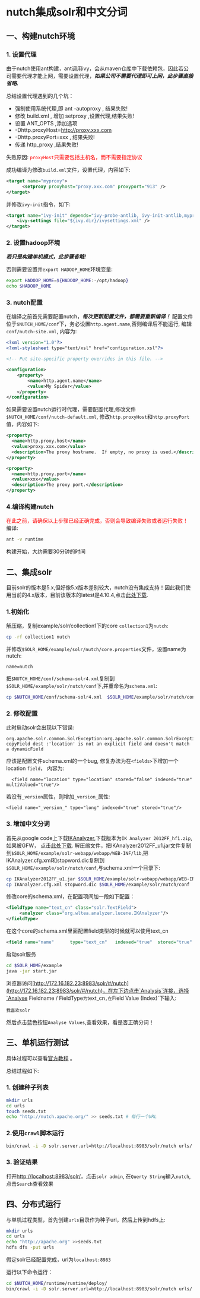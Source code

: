 # nutch集成solr和中文分词

## 一、构建nutch环境

### 1. 设置代理

由于nutch使用ant构建，ant调用ivy，会从maven仓库中下载依赖包，因此若公司需要代理才能上网，需要设置代理，***如果公司不需要代理即可上网，此步骤直接省略.***

总结设置代理遇到的几个坑：

* 强制使用系统代理,即 ant -autoproxy , 结果失败!
* 修改 build.xml , 增加 setproxy ,设置代理,结果失败!
* 设置 ANT_OPTS ,添加选项
* -Dhttp.proxyHost=http://proxy.xxx.com
* -Dhttp.proxyPort=xxx , 结果失败!
* 传递 http_proxy ,结果失败!

失败原因: <font color="red">`proxyHost`只需要包括主机名，而不需要指定协议</font>

成功编译为修改`build.xml`文件，设置代理，内容如下:

```xml
<target name="myproxy">
	  <setproxy proxyhost="proxy.xxx.com" proxyport="913" />
</target>
```

并修改`ivy-init`指令，如下:
```xml
<target name="ivy-init" depends="ivy-probe-antlib, ivy-init-antlib,myproxy" description="--> initialise Ivy settings">
    <ivy:settings file="${ivy.dir}/ivysettings.xml" />
</target>
```

### 2. 设置hadoop环境

***若只是构建单机模式，此步骤省略!***

否则需要设置并`export HADOOP_HOME`环境变量:

```bash
export HADOOP_HOME=${HADOOP_HOME:-/opt/hadoop}
echo $HADOOP_HOME
```
### 3. nutch配置
在编译之前首先需要配置nutch，***每次更新配置文件，都需要重新编译！***
配置文件位于`$NUTCH_HOME/conf`下，务必设置`http.agent.name`,否则编译后不能运行, 编辑`conf/nutch-site.xml`, 内容为:
```xml
<?xml version="1.0"?>
<?xml-stylesheet type="text/xsl" href="configuration.xsl"?>

<!-- Put site-specific property overrides in this file. -->

<configuration>
	<property>
		<name>http.agent.name</name>
		<value>My Spider</value>
	</property>
</configuration>
```

如果需要设置nutch运行时代理，需要配置代理,修改文件`$NUTCH_HOME/conf/nutch-default.xml`, 修改`http.proxyHost`和`http.proxyPort`值，内容如下:
```xml
<property>
  <name>http.proxy.host</name>
  <value>proxy.xxx.com</value>
  <description>The proxy hostname.  If empty, no proxy is used.</description>
</property>

<property>
  <name>http.proxy.port</name>
  <value>xxx</value>
  <description>The proxy port.</description>
</property>
```

### 4.编译构建nutch
<font color='red'>在此之前，请确保以上步骤已经正确完成，否则会导致编译失败或者运行失败！</font>
编译:
```bash
ant -v runtime
```
构建开始，大约需要30分钟的时间
## 二、集成solr

目前solr的版本是5.x,但好像5.x版本差别较大，nutch没有集成支持！因此我们使用当前的4.x版本，目前该版本的latest是4.10.4,点击[此处下载](http://www.carfab.com/apachesoftware/lucene/solr/4.10.4/solr-4.10.4.tgz).

### 1.初始化

解压缩，复制example/solr/collection1下的core `collection1`为`nutch`:

```bash
cp -rf collection1 nutch
```
并修改`$SOLR_HOME/example/solr/nutch/core.properties`文件，设置name为nutch:
```
name=nutch
```

 把`$NUTCH_HOME/conf/schema-solr4.xml`复制到`$SOLR_HOME/example/solr/nutch/conf`下,并重命名为`schema.xml`:

```bash
cp $NUTCH_HOME/conf/schema-solr4.xml  $SOLR_HOME/example/solr/nutch/conf/schema.xml
```

### 2. 修改配置

此时启动solr会出现以下错误:
```
org.apache.solr.common.SolrException:org.apache.solr.common.SolrException: copyField dest :'location' is not an explicit field and doesn't match a dynamicField
```
应该是配置文件schema.xml的一个bug, 修复办法为在`<fields>`下增加一个location `field`， 内容为:
```
  <field name="location" type="location" stored="false" indexed="true" multiValued="true"/>
```


若没有`_version`属性，则增加`_version_`属性:
```
<field name="_version_" type="long" indexed="true" stored="true"/>
```
### 3. 增加中文分词
首先从google code上下载[IKAnalyzer](http://code.google.com/p/ik-analyzer/downloads/list),下载版本为`IK Analyzer 2012FF_hf1.zip`,如果被GFW， 点击[此处下载](./resources).
解压缩文件，把IKAnalyzer2012FF_u1.jar文件复制到`$SOLR_HOME/example/solr-webapp/webapp/WEB-INF/lib`,把IKAnalyzer.cfg.xml和stopword.dic复制到`$SOLR_HOME/example/solr/nutch/conf`,与schema.xml一个目录下:

```bash
cp IKAnalyzer2012FF_u1.jar $SOLR_HOME/example/solr-webapp/webapp/WEB-INF/lib
cp IKAnalyzer.cfg.xml stopword.dic $SOLR_HOME/example/solr/nutch/conf
```

修改core的schema.xml，在<types></types>配置项间加一段如下配置：
```xml
<fieldType name="text_cn" class="solr.TextField">   
     <analyzer class="org.wltea.analyzer.lucene.IKAnalyzer"/>   
</fieldType>
```
在这个core的schema.xml里面配置field类型的时候就可以使用text_cn
```xml
<field name="name"      type="text_cn"   indexed="true"  stored="true"  multiValued="true" /> 
```
启动solr服务
```sh
cd $SOLR_HOME/example
java -jar start.jar
```
浏览器访问[http://172.16.182.23:8983/solr/#/nutch](http://172.16.182.23:8983/solr/#/nutch)，在左下边点击`Analysis`连接，选择`Analyse Fieldname / FieldType`为`text_cn`,在`Field Value (Index)`下输入:
```
我喜欢solr
```
然后点击蓝色按钮`Analyse Values`,查看效果，看是否正确分词！

## 三、单机运行测试

具体过程可以查看[官方教程](https://wiki.apache.org/nutch/NutchTutorial) 。

总结过程如下:

### 1. 创建种子列表
```sh
mkdir urls
cd urls
touch seeds.txt
echo "http://nutch.apache.org/" >> seeds.txt # 每行一个URL
```

### 2.使用`crawl`脚本运行

```sh
bin/crawl -i -D solr.server.url=http://localhost:8983/solr/nutch urls/ TestCrawl/  2
```

### 3. 验证结果

打开[http://localhost:8983/solr/](http://localhost:8983/solr/)，点击`solr admin`, 在`Querty String`输入`nutch`, 点击`Search`查看效果

## 四、分布式运行

与单机过程类型，首先创建`urls`目录作为种子url，然后上传到hdfs上:
```sh
mkdir urls
cd urls
echo "http://apache.org" >>seeds.txt
hdfs dfs -put urls
```
假定solr已经配置完成，url为`localhost:8983`

运行以下命令运行：
```sh
cd $NUTCH_HOME/runtime/runtime/deploy/
bin/crawl -i -D solr.server.url=http://localhost:8983/solr/nutch urls/ TestCrawl/  2
```


